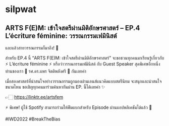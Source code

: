 # silpwat

## ARTS F(E)M: เข้าใจสตรีผ่านมิติอักษรศาสตร์ – EP.4 L’écriture féminine: วรรณกรรมเฟมินิสต์


และแล้วสายวรรณกรรมก็มาถึง! 💖

 

สำหรับ EP.4 นี้ “ARTS F(E)M: เข้าใจสตรีผ่านมิติอักษรศาสตร์” จะขอชวนทุกคนมาเรียนรู้เกี่ยวกับ ⚡️ L’écriture féminine ⚡️ หรือว่าวรรณกรรมเฟมินิสต์ กับ Guest Speaker สุดพิเศษอีกหนึ่งท่านของเรา 🌟 รศ.ดร.แพร จิตติพลังศรี 🌟 กันเลยค่า

 

เมื่อสองศาสตร์ที่น่าสนใจอย่างวรรณกรรมถูกมองผ่านเลนส์แนวคิดแบบสตรีนิยม จะสนุกและน่าสนใจขนาดไหน ขอเชิญทุกคนมาร่วมค้นหากันผ่าน EP. นี้ได้เลยค่า ✨

 

👉🏻 https://linktr.ee/artsfem

 

⚡️ พิเศษ! ผู้ใช้ Spotify สามารถร่วมให้ฟีดแบกสำหรับ Episode ผ่านแอปพลิเคชันได้แล้ว 🎉

 

#IWD2022 #BreakTheBias